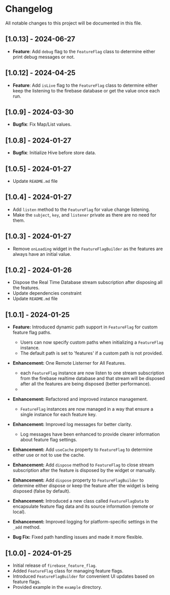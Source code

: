 # Changelog

All notable changes to this project will be documented in this file.
## [1.0.13] - 2024-06-27

- **Feature**: Add `debug` flag to the `FeatureFlag` class to determine either print debug messages or not.

## [1.0.12] - 2024-04-25

- **Feature**: Add `isLive` flag to the `FeatureFlag` class to determine either keep the listening to the firebase database or get the value once each run.

## [1.0.9] - 2024-03-30

- **Bugfix**: Fix Map/List values.

## [1.0.8] - 2024-01-27

- **Bugfix**: Initialize Hive before store data.
  
## [1.0.5] - 2024-01-27

- Update `README.md` file

## [1.0.4] - 2024-01-27

- Add `listen` method to the `FeatureFlag` for value change listening.
- Make the `subject`, `key`, and `listener` private as there are no need for them. 

## [1.0.3] - 2024-01-27

- Remove `onLoading` widget in the `FeatureFlagBuilder` as the features are always have an initial value.

## [1.0.2] - 2024-01-26

- Dispose the Real Time Database stream subscription after disposing all the features.
- Update dependencies constraint
- Update `README.md` file

## [1.0.1] - 2024-01-25
- **Feature:** Introduced dynamic path support in `FeatureFlag` for custom feature flag paths.
  - Users can now specify custom paths when initializing a `FeatureFlag` instance.
  - The default path is set to 'features' if a custom path is not provided.
  
- **Enhancement:** One Remote Listerner for All Features.
  - each `FeatureFlag` instance are now listen to one stream subscription from the firebase realtime database and that stream will be disposed after all the features are being disposed (better performance).
  - 
- **Enhancement:** Refactored and improved instance management.
  - `FeatureFlag` instances are now managed in a way that ensure a single instance for each feature key.

- **Enhancement:** Improved log messages for better clarity.
  - Log messages have been enhanced to provide clearer information about feature flag settings.

- **Enhancement:** Add `useCache` property to `FeatureFlag` to determine either use or not to use the cache.
  
- **Enhancement:** Add `dispose` method to `FeatureFlag` to close stream subscription after the feature is disposed by the widget or manually.

- **Enhancement:** Add `dispose` property to `FeatureFlagBuilder` to determine either dispose or keep the feature after the widget is being disposed (false by default).

- **Enhancement:** Introduced a new class called `FeatureFlagData` to encapsulate feature flag data and its source information (remote or local).

- **Enhancement:** Improved logging for platform-specific settings in the `_add` method.

- **Bug Fix:** Fixed path handling issues and made it more flexible.

[Unreleased]: https://github.com/your/repository/compare/v2.0.0...HEAD
[2.0.0]: https://github.com/your/repository/releases/tag/v2.0.0


## [1.0.0] - 2024-01-25
- Initial release of `firebase_feature_flag`.
- Added `FeatureFlag` class for managing feature flags.
- Introduced `FeatureFlagBuilder` for convenient UI updates based on feature flags.
- Provided example in the `example` directory.